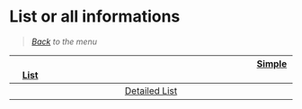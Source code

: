 # List or all informations

> *[Back](../games.md) to the menu*

| <img width="430" height="1">[Simple List](gba_list.md)<img width="430" height="1"> | 
| :---: | 
| <img width="430" height="1">[Detailed List](gba_info_games.md)<img width="430" height="1"> |
